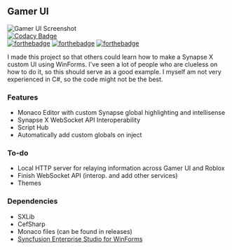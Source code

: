 ## Gamer UI  
![Gamer UI Screenshot](https://i.imgur.com/tB0IE6g.png)  
[![Codacy Badge](https://api.codacy.com/project/badge/Grade/58f6b1f0993147f8945c1c94a4b583af)](https://www.codacy.com/app/lingress/gamer-ui?utm_source=github.com&amp;utm_medium=referral&amp;utm_content=lingress/gamer-ui&amp;utm_campaign=Badge_Grade)  
[![forthebadge](https://forthebadge.com/images/badges/designed-in-ms-paint.svg)](https://forthebadge.com)
[![forthebadge](https://forthebadge.com/images/badges/made-with-c-sharp.svg)](https://forthebadge.com)
[![forthebadge](https://forthebadge.com/images/badges/mom-made-pizza-rolls.svg)](https://forthebadge.com)  

I made this project so that others could learn how to make a Synapse X custom UI using WinForms. I've seen a lot of people who are clueless on how to do it, so this should serve as a good example. I myself am not very experienced in C#, so the code might not be the best.

### Features
  * Monaco Editor with custom Synapse global highlighting and intellisense
  * Synapse X WebSocket API Interoperability
  * Script Hub
  * Automatically add custom globals on inject

### To-do
  * Local HTTP server for relaying information across Gamer UI and Roblox
  * Finish WebSocket API (interop. and add other services)
  * Themes

### Dependencies
  * SXLib
  * CefSharp
  * Monaco files (can be found in releases)
  * [Syncfusion Enterprise Studio for WinForms](https://www.syncfusion.com/products/communitylicense)
